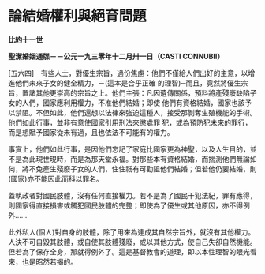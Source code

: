 # 論結婚權利與絕育問題


**比約十一世**

**聖潔婚姻通牒－－公元一九三零年十二月卅一日（CASTI CONNUBII）**





[五六四]　有些人士，對優生宗旨，過份焦慮：他們不僅給人們出好的主意，以增進他們未來子女的健全精力，－(這本是合乎正確
的理智)─而且，竟然將優生宗旨，置諸其他更崇高的宗旨之上。他們主張：凡因遺傳關係，預料將產殘廢缺陷子女的人們，國家應利用權力，不准他們結婚；即使
他們有資格結婚，國家也該予以禁阻。不但如此，他們還想以法律來強迫這種人，接受那剝奪生殖機能的手術。他們如此行事，並非有意使國家引用刑法來懲處罪
犯，或為預防犯未來的罪行，而是想賦予國家從未有過，且也依法不可能有的權力。

事實上，他們如此行事，是因他們忘記了家庭比國家更為神聖，以及人生目的，並不是為此現世現時，而是為那天堂永福。對那些本有資格結婚，而揣測他們無論如何，將不免產生殘廢子女的人們，住住祇有可勸阻他們結婚；但若他仍要結婚，則(國家)亦不能因此而科以罪名。

蓋執政者對國民肢體，沒有任何直接權力。若不是為了國民干犯法紀，罪有應得，則國家得直接損害或觸犯國民肢體的完整；即使為了優生或其他原因，亦不得例外……

此外私人(個人)對自身的肢體，除了用來為達成其自然宗旨外，就沒有其他權力。人決不可自毀其肢體，或自使其肢體殘廢，或以其他方式，使自己失卻自然機能。但若為了保存全身，那就得例外了。這是基督教會的道理，即以本性理智的眼光看來，也是昭然若揭的。

